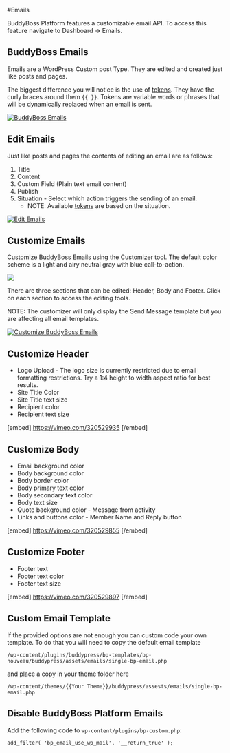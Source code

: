 #Emails

BuddyBoss Platform features a customizable email API. To access this feature navigate to Dashboard -> Emails.

BuddyBoss Emails
----------------

Emails are a WordPress Custom post Type. They are edited and created just like posts and pages.

The biggest difference you will notice is the use of [tokens](https://www.buddyboss.com/resources/docs/emails/email-tokens/). They have the curly braces around them `{{ }}`. Tokens are variable words or phrases that will be dynamically replaced when an email is sent.

[![BuddyBoss Emails](https://www.buddyboss.com/resources/wp-content/uploads/2019/01/buddybossemails-1024x527.jpg)](https://www.buddyboss.com/resources/wp-content/uploads/2019/01/buddybossemails.jpg)

Edit Emails
-----------

Just like posts and pages the contents of editing an email are as follows:

1.  Title
2.  Content
3.  Custom Field (Plain text email content)
4.  Publish
5.  Situation - Select which action triggers the sending of an email.
    *   NOTE: Available [tokens](https://www.buddyboss.com/resources/docs/emails/email-tokens/) are based on the situation.

[![Edit Emails](https://www.buddyboss.com/resources/wp-content/uploads/2019/01/buddybossemailsedit-1024x823.jpg)](https://www.buddyboss.com/resources/wp-content/uploads/2019/01/buddybossemailsedit.jpg)

Customize Emails
----------------

Customize BuddyBoss Emails using the Customizer tool. The default color scheme is a light and airy neutral gray with blue call-to-action.

![](https://www.buddyboss.com/resources/wp-content/uploads/2019/01/buddybossemailscustomizemenu.jpg)

There are three sections that can be edited: Header, Body and Footer. Click on each section to access the editing tools.

NOTE: The customizer will only display the Send Message template but you are affecting all email templates.

[![Customize BuddyBoss Emails](https://www.buddyboss.com/resources/wp-content/uploads/2019/01/buddybossemailscustomize-1024x562.jpg)](https://www.buddyboss.com/resources/wp-content/uploads/2019/01/buddybossemailscustomize.jpg)

Customize Header
----------------

*   Logo Upload - The logo size is currently restricted due to email formatting restrictions. Try a 1:4 height to width aspect ratio for best results.
*   Site Title Color
*   Site Title text size
*   Recipient color
*   Recipient text size

[embed] https://vimeo.com/320529935 [/embed]

Customize Body
--------------

*   Email background color
*   Body background color
*   Body border color
*   Body primary text color
*   Body secondary text color
*   Body text size
*   Quote background color - Message from activity
*   Links and buttons color - Member Name and Reply button

[embed] https://vimeo.com/320529855 [/embed]

Customize Footer
----------------

*   Footer text
*   Footer text color
*   Footer text size

[embed] https://vimeo.com/320529897 [/embed]

Custom Email Template
---------------------

If the provided options are not enough you can custom code your own template. To do that you will need to copy the default email template

`/wp-content/plugins/buddypress/bp-templates/bp-nouveau/buddypress/assets/emails/single-bp-email.php`

and place a copy in your theme folder here

`/wp-content/themes/{{Your Theme}}/buddypress/assests/emails/single-bp-email.php`

Disable BuddyBoss Platform Emails
---------------------------------

Add the following code to `wp-content/plugins/bp-custom.php`:

    add_filter( 'bp_email_use_wp_mail', '__return_true' );